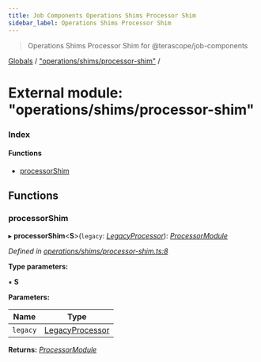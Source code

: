 ```yaml
---
title: Job Components Operations Shims Processor Shim
sidebar_label: Operations Shims Processor Shim
---
```


> Operations Shims Processor Shim for @terascope/job-components

[Globals](../overview.md) / ["operations/shims/processor-shim"](_operations_shims_processor_shim_.md) /

# External module: "operations/shims/processor-shim"

### Index

#### Functions

* [processorShim](_operations_shims_processor_shim_.md#processorshim)

## Functions

###  processorShim

▸ **processorShim**<**S**>(`legacy`: *[LegacyProcessor](../interfaces/_interfaces_operations_.legacyprocessor.md)*): *[ProcessorModule](../interfaces/_operations_interfaces_.processormodule.md)*

*Defined in [operations/shims/processor-shim.ts:8](https://github.com/terascope/teraslice/tree/0c8b1cfadd6cd255811e506264906c5373f2ebea/packages/job-components/operations/shims/processor-shim.ts#L8)*

**Type parameters:**

▪ **S**

**Parameters:**

Name | Type |
------ | ------ |
`legacy` | [LegacyProcessor](../interfaces/_interfaces_operations_.legacyprocessor.md) |

**Returns:** *[ProcessorModule](../interfaces/_operations_interfaces_.processormodule.md)*
